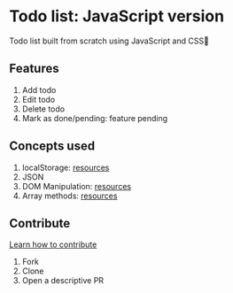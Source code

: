 # Todo list: JavaScript version

Todo list built from scratch using JavaScript and CSS🚀

## Features

1. Add todo
2. Edit todo
3. Delete todo
4. Mark as done/pending: feature pending

## Concepts used

1. localStorage: [resources](https://blog.logrocket.com/localstorage-javascript-complete-guide/)
2. JSON
3. DOM Manipulation: [resources](https://www.scaler.com/topics/javascript-dom-manipulation/)
4. Array methods: [resources](https://www.programiz.com/javascript/library/array)

## Contribute

[Learn how to contribute](https://opensource.com/article/19/7/create-pull-request-github)

1. Fork
2. Clone
3. Open a descriptive PR
